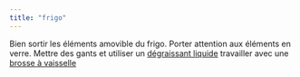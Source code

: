 ```yaml
---
title: "frigo"
---
```


Bien sortir les éléments amovible du frigo. Porter attention aux éléments en verre. Mettre des gants et utiliser un [dégraissant liquide](notes/nettoyage/produits/C_DegraissantLiquide.md) travailler avec une [brosse à vaisselle](notes/nettoyage/outils/brosseVaisselle.md)